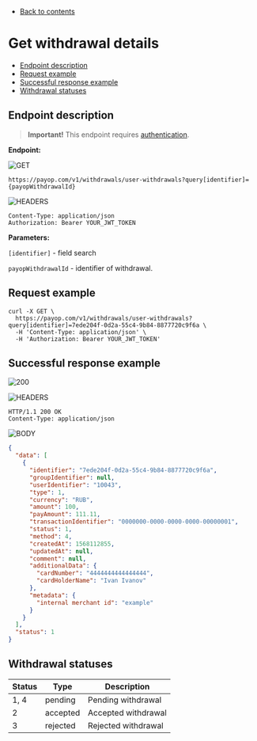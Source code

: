 * [Back to contents](../Readme.md#contents)

# Get withdrawal details

* [Endpoint description](#endpoint-description)
* [Request example](#request-example)
* [Successful response example](#successful-response-example)
* [Withdrawal statuses](#withdrawal-statuses)

## Endpoint description

> **Important!** This endpoint requires [authentication](../Authentication/bearerAuthentication.md).

**Endpoint:**

![GET](https://img.shields.io/badge/-GET-blue?style=for-the-badge)

```shell
https://payop.com/v1/withdrawals/user-withdrawals?query[identifier]={payopWithdrawalId}
```

![HEADERS](https://img.shields.io/badge/-HEADERS-yellowgreen?style=for-the-badge)

```shell
Content-Type: application/json
Authorization: Bearer YOUR_JWT_TOKEN
```

**Parameters:**

`[identifier]` - field search

`payopWithdrawalId` - identifier of withdrawal.

## Request example

```shell
curl -X GET \
  https://payop.com/v1/withdrawals/user-withdrawals?query[identifier]=7ede204f-0d2a-55c4-9b84-8877720c9f6a \
  -H 'Content-Type: application/json' \
  -H 'Authorization: Bearer YOUR_JWT_TOKEN'
```

## Successful response example

![200](https://img.shields.io/badge/200-OK-blue?style=for-the-badge)

![HEADERS](https://img.shields.io/badge/-Headers-yellowgreen?style=for-the-badge)

```shell
HTTP/1.1 200 OK
Content-Type: application/json
```

![BODY](https://img.shields.io/badge/-BODY-blueviolet?style=for-the-badge)

```json
{
  "data": [
    {
      "identifier": "7ede204f-0d2a-55c4-9b84-8877720c9f6a",
      "groupIdentifier": null,
      "userIdentifier": "10043",
      "type": 1,
      "currency": "RUB",
      "amount": 100,
      "payAmount": 111.11,
      "transactionIdentifier": "0000000-0000-0000-0000-00000001",
      "status": 1,
      "method": 4,
      "createdAt": 1568112855,
      "updatedAt": null,
      "comment": null,
      "additionalData": {
        "cardNumber": "4444444444444444",
        "cardHolderName": "Ivan Ivanov"
      },
      "metadata": {
        "internal merchant id": "example"
      }
    }
  ],
  "status": 1
}
```

## Withdrawal statuses

Status | Type     | Description                       |
-------|----------|-----------------------------------|
1, 4   | pending  | Pending withdrawal                |
2      | accepted | Accepted withdrawal               |
3      | rejected | Rejected withdrawal               |